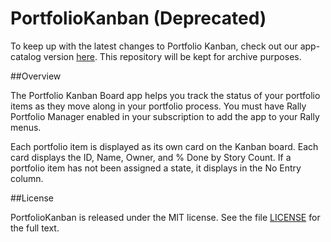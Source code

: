 PortfolioKanban (Deprecated)
===============

To keep up with the latest changes to Portfolio Kanban, check out our app-catalog version [here](https://github.com/RallyApps/app-catalog/tree/master/src/apps/portfoliokanban). This repository will be kept for archive purposes.

##Overview

The Portfolio Kanban Board app helps you track the status of your portfolio items as they move along in your portfolio process. You must have Rally Portfolio Manager enabled in your subscription to add the app to your Rally menus.

Each portfolio item is displayed as its own card on the Kanban board. Each card displays the ID, Name, Owner, and % Done by Story Count. If a portfolio item has not been assigned a state, it displays in the No Entry column.

##License

PortfolioKanban is released under the MIT license. See the file [LICENSE](https://raw.github.com/RallyApps/AppTemplate/master/LICENSE) for the full text.
